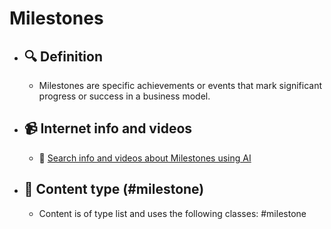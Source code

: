 # Milestones
- ## 🔍 Definition
  - Milestones are specific achievements or events that mark significant progress or success in a business model.
- ## 📹 Internet info and videos
  - 🤖 [Search info and videos about Milestones using AI](https://www.perplexity.ai/search?q=videos+about+Milestones:+Milestones+are+specific+achievements+or+events+that+mark+significant+progress+or+success+in+a+business+model.
)
- ## 📰 Content type (#milestone)
  - Content is of type list and uses the following classes: #milestone

